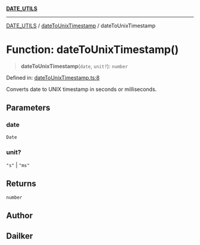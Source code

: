 [**DATE_UTILS**](../../README.md)

***

[DATE_UTILS](../../README.md) / [dateToUnixTimestamp](../README.md) / dateToUnixTimestamp

# Function: dateToUnixTimestamp()

> **dateToUnixTimestamp**(`date`, `unit?`): `number`

Defined in: [dateToUnixTimestamp.ts:8](https://github.com/dailker/everyutil/blob/fd8deae3f27d2b0976fe42f2cb71703c8c83364b/src/date/dateToUnixTimestamp.ts#L8)

Converts date to UNIX timestamp in seconds or milliseconds.

## Parameters

### date

`Date`

### unit?

`"s"` | `"ms"`

## Returns

`number`

## Author

## Dailker
